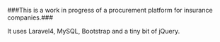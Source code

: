 
###This is a work in progress of a procurement platform for insurance companies.###

It uses Laravel4, MySQL, Bootstrap and a tiny bit of jQuery.